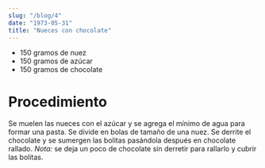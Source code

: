 ```yaml
---
slug: "/blog/4"
date: "1973-05-31"
title: "Nueces con chocolate"
---
```


- 150 gramos de nuez
- 150 gramos de azúcar 
- 150 gramos de chocolate 

# Procedimiento 

Se muelen las nueces con el azúcar y se agrega el mínimo de agua para formar una pasta. Se divide en bolas de tamaño de una nuez. Se derrite el chocolate y se sumergen las bolitas pasándola después en chocolate rallado. *Nota:* se deja un poco de chocolate sin derretir para rallarlo y cubrir las bolitas.